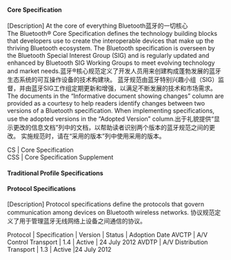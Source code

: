 

#### Core Specification
[Description] At the core of everything Bluetooth蓝牙的一切核心  
The Bluetooth® Core Specification defines the technology building blocks that developers use to create the interoperable devices that make up the thriving Bluetooth ecosystem. The Bluetooth specification is overseen by the Bluetooth Special Interest Group (SIG) and is regularly updated and enhanced by Bluetooth SIG Working Groups to meet evolving technology and market needs.蓝牙®核心规范定义了开发人员用来创建构成蓬勃发展的蓝牙生态系统的可互操作设备的技术构建块。 蓝牙规范由蓝牙特别兴趣小组（SIG）监督，并由蓝牙SIG工作组定期更新和增强，以满足不断发展的技术和市场需求。
The documents in the “Informative document showing changes” column are provided as a courtesy to help readers identify changes between two versions of a Bluetooth specification. When implementing specifications, use the adopted versions in the “Adopted Version” column.出于礼貌提供“显示更改的信息文档”列中的文档，以帮助读者识别两个版本的蓝牙规范之间的更改。 实施规范时，请在“采用的版本”列中使用采用的版本。

CS |	Core Specification  
CSS |	Core Specification Supplement  


#### Traditional Profile Specifications







#### Protocol Specifications    
[Description] Protocol specifications define the protocols that govern communication among devices on Bluetooth wireless networks. 协议规范定义了用于管理蓝牙无线网络上设备之间通信的协议。

Protocol | Specification | Version | Status | Adoption Date
AVCTP | A/V Control Transport | 1.4 | ​Active | 24 July 2012
AVDTP | A/V Distribution Transport | 1.3 | ​Active |24 July 2012


